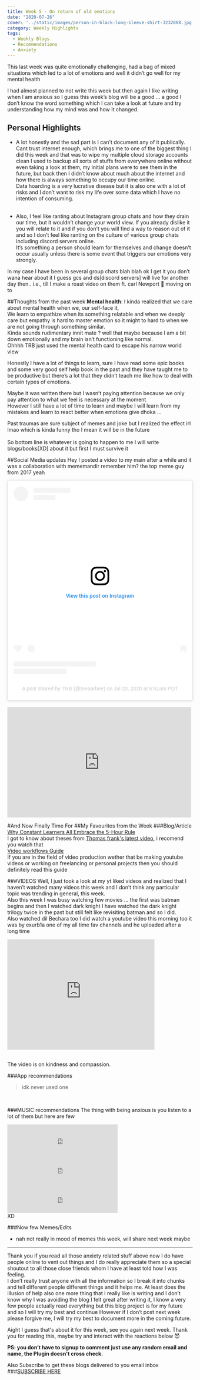 ```yaml
---
title: Week 5 - On return of old emotions  
date: "2020-07-26"
cover: '../static/images/person-in-black-long-sleeve-shirt-3232888.jpg'
category: Weekly Highlights
tags:
  - Weekly Blogs 
  - Recommendations 
  - Anxiety
---
```

This last week was quite emotionally challenging, had a bag of mixed situations which led to a lot of emotions and well it didn’t go well for my mental health

I had almost planned to not write this week but then again I like writing when I am anxious so I guess this week’s blog will be a good … a good I don’t know the word something which I can take a look at future and try understanding how my mind was and how It changed.

## Personal Highlights
- A lot honestly and the sad part is I can't document any of it publically.
    <br>Cant trust internet enough, which brings me to one of the biggest thing I did this week and that was to wipe my multiple cloud storage accounts clean I used to backup all sorts of stuffs from everywhere online without even taking a look at them, my initial plans were to see them in the future, but back then I didn’t know about much about the internet and how there is always something to occupy our time online.
<br>Data hoarding is a very lucrative disease but it is also one with a lot of risks and I don’t want to risk my life over some data which I have no intention of consuming.
<br></br>

- Also, I feel like ranting about Instagram group chats and how they drain our time, but it wouldn’t change your world view. If you already dislike it you will relate to it and if you don’t you will find a way to reason out of it and so I don’t feel like ranting on the culture of various group chats including discord servers online. 
<br>It’s something a person should learn for themselves and change doesn’t occur usually unless there is some event that triggers our emotions very strongly.

In my case I have been in several group chats blah blah ok I get it you don’t wana hear about it I guess gcs and ds[discord servers] will live for another day then.. i.e., till I make a roast video on them ft. carl Newport 👿 moving on to

##Thoughts from the past week
**Mental health**: I kinda realized that we care about mental health when we, our self-face it, 
<br>We learn to empathize when its something relatable and when we deeply care but empathy is hard to master emotion so it might to hard to when we are not going through something similar.
<br> Kinda sounds rudimentary innit mate ? well that maybe because I am a bit down emotionally and my brain isn’t functioning like normal.
<br>Ohhhh TRB just used the mental health card to escape his narrow world view 

 Honestly I have a lot of things to learn, sure I have read some epic books and some very good self help book in the past and they have taught me to be productive but there’s a lot that they didn’t teach me like how to deal with certain types of emotions.

Maybe it was written there but I wasn’t paying attention because we only pay attention to what we feel is necessary at the moment
<br>However I still have a lot of time to learn and maybe I will learn from my mistakes and learn to react better when emotions give dhoka … 

Past traumas are sure subject of memes and joke but I realized the effect irl lmao which is kinda funny tho I mean it will be in the future  
<br>   So bottom line is whatever is going to happen to me I will write blogs/books[XD] about it but first I must survive it 

##Social Media updates
Hey I posted a video to my main after a while and it was a collaboration with mememandir remember him? the top meme guy from 2017 yeah <br>
<blockquote class="instagram-media" data-instgrm-permalink="https://www.instagram.com/p/CC3b-eYlPJj/?utm_source=ig_embed&amp;utm_campaign=loading" data-instgrm-version="12" style=" background:#FFF; border:0; border-radius:3px; box-shadow:0 0 1px 0 rgba(0,0,0,0.5),0 1px 10px 0 rgba(0,0,0,0.15); margin: 1px; max-width:540px; min-width:326px; padding:0; width:99.375%; width:-webkit-calc(100% - 2px); width:calc(100% - 2px);"><div style="padding:16px;"> <a href="https://www.instagram.com/p/CC3b-eYlPJj/?utm_source=ig_embed&amp;utm_campaign=loading" style=" background:#FFFFFF; line-height:0; padding:0 0; text-align:center; text-decoration:none; width:100%;" target="_blank"> <div style=" display: flex; flex-direction: row; align-items: center;"> <div style="background-color: #F4F4F4; border-radius: 50%; flex-grow: 0; height: 40px; margin-right: 14px; width: 40px;"></div> <div style="display: flex; flex-direction: column; flex-grow: 1; justify-content: center;"> <div style=" background-color: #F4F4F4; border-radius: 4px; flex-grow: 0; height: 14px; margin-bottom: 6px; width: 100px;"></div> <div style=" background-color: #F4F4F4; border-radius: 4px; flex-grow: 0; height: 14px; width: 60px;"></div></div></div><div style="padding: 19% 0;"></div> <div style="display:block; height:50px; margin:0 auto 12px; width:50px;"><svg width="50px" height="50px" viewBox="0 0 60 60" version="1.1" xmlns="https://www.w3.org/2000/svg" xmlns:xlink="https://www.w3.org/1999/xlink"><g stroke="none" stroke-width="1" fill="none" fill-rule="evenodd"><g transform="translate(-511.000000, -20.000000)" fill="#000000"><g><path d="M556.869,30.41 C554.814,30.41 553.148,32.076 553.148,34.131 C553.148,36.186 554.814,37.852 556.869,37.852 C558.924,37.852 560.59,36.186 560.59,34.131 C560.59,32.076 558.924,30.41 556.869,30.41 M541,60.657 C535.114,60.657 530.342,55.887 530.342,50 C530.342,44.114 535.114,39.342 541,39.342 C546.887,39.342 551.658,44.114 551.658,50 C551.658,55.887 546.887,60.657 541,60.657 M541,33.886 C532.1,33.886 524.886,41.1 524.886,50 C524.886,58.899 532.1,66.113 541,66.113 C549.9,66.113 557.115,58.899 557.115,50 C557.115,41.1 549.9,33.886 541,33.886 M565.378,62.101 C565.244,65.022 564.756,66.606 564.346,67.663 C563.803,69.06 563.154,70.057 562.106,71.106 C561.058,72.155 560.06,72.803 558.662,73.347 C557.607,73.757 556.021,74.244 553.102,74.378 C549.944,74.521 548.997,74.552 541,74.552 C533.003,74.552 532.056,74.521 528.898,74.378 C525.979,74.244 524.393,73.757 523.338,73.347 C521.94,72.803 520.942,72.155 519.894,71.106 C518.846,70.057 518.197,69.06 517.654,67.663 C517.244,66.606 516.755,65.022 516.623,62.101 C516.479,58.943 516.448,57.996 516.448,50 C516.448,42.003 516.479,41.056 516.623,37.899 C516.755,34.978 517.244,33.391 517.654,32.338 C518.197,30.938 518.846,29.942 519.894,28.894 C520.942,27.846 521.94,27.196 523.338,26.654 C524.393,26.244 525.979,25.756 528.898,25.623 C532.057,25.479 533.004,25.448 541,25.448 C548.997,25.448 549.943,25.479 553.102,25.623 C556.021,25.756 557.607,26.244 558.662,26.654 C560.06,27.196 561.058,27.846 562.106,28.894 C563.154,29.942 563.803,30.938 564.346,32.338 C564.756,33.391 565.244,34.978 565.378,37.899 C565.522,41.056 565.552,42.003 565.552,50 C565.552,57.996 565.522,58.943 565.378,62.101 M570.82,37.631 C570.674,34.438 570.167,32.258 569.425,30.349 C568.659,28.377 567.633,26.702 565.965,25.035 C564.297,23.368 562.623,22.342 560.652,21.575 C558.743,20.834 556.562,20.326 553.369,20.18 C550.169,20.033 549.148,20 541,20 C532.853,20 531.831,20.033 528.631,20.18 C525.438,20.326 523.257,20.834 521.349,21.575 C519.376,22.342 517.703,23.368 516.035,25.035 C514.368,26.702 513.342,28.377 512.574,30.349 C511.834,32.258 511.326,34.438 511.181,37.631 C511.035,40.831 511,41.851 511,50 C511,58.147 511.035,59.17 511.181,62.369 C511.326,65.562 511.834,67.743 512.574,69.651 C513.342,71.625 514.368,73.296 516.035,74.965 C517.703,76.634 519.376,77.658 521.349,78.425 C523.257,79.167 525.438,79.673 528.631,79.82 C531.831,79.965 532.853,80.001 541,80.001 C549.148,80.001 550.169,79.965 553.369,79.82 C556.562,79.673 558.743,79.167 560.652,78.425 C562.623,77.658 564.297,76.634 565.965,74.965 C567.633,73.296 568.659,71.625 569.425,69.651 C570.167,67.743 570.674,65.562 570.82,62.369 C570.966,59.17 571,58.147 571,50 C571,41.851 570.966,40.831 570.82,37.631"></path></g></g></g></svg></div><div style="padding-top: 8px;"> <div style=" color:#3897f0; font-family:Arial,sans-serif; font-size:14px; font-style:normal; font-weight:550; line-height:18px;"> View this post on Instagram</div></div><div style="padding: 12.5% 0;"></div> <div style="display: flex; flex-direction: row; margin-bottom: 14px; align-items: center;"><div> <div style="background-color: #F4F4F4; border-radius: 50%; height: 12.5px; width: 12.5px; transform: translateX(0px) translateY(7px);"></div> <div style="background-color: #F4F4F4; height: 12.5px; transform: rotate(-45deg) translateX(3px) translateY(1px); width: 12.5px; flex-grow: 0; margin-right: 14px; margin-left: 2px;"></div> <div style="background-color: #F4F4F4; border-radius: 50%; height: 12.5px; width: 12.5px; transform: translateX(9px) translateY(-18px);"></div></div><div style="margin-left: 8px;"> <div style=" background-color: #F4F4F4; border-radius: 50%; flex-grow: 0; height: 20px; width: 20px;"></div> <div style=" width: 0; height: 0; border-top: 2px solid transparent; border-left: 6px solid #f4f4f4; border-bottom: 2px solid transparent; transform: translateX(16px) translateY(-4px) rotate(30deg)"></div></div><div style="margin-left: auto;"> <div style=" width: 0px; border-top: 8px solid #F4F4F4; border-right: 8px solid transparent; transform: translateY(16px);"></div> <div style=" background-color: #F4F4F4; flex-grow: 0; height: 12px; width: 16px; transform: translateY(-4px);"></div> <div style=" width: 0; height: 0; border-top: 8px solid #F4F4F4; border-left: 8px solid transparent; transform: translateY(-4px) translateX(8px);"></div></div></div> <div style="display: flex; flex-direction: column; flex-grow: 1; justify-content: center; margin-bottom: 24px;"> <div style=" background-color: #F4F4F4; border-radius: 4px; flex-grow: 0; height: 14px; margin-bottom: 6px; width: 224px;"></div> <div style=" background-color: #F4F4F4; border-radius: 4px; flex-grow: 0; height: 14px; width: 144px;"></div></div></a><p style=" color:#c9c8cd; font-family:Arial,sans-serif; font-size:14px; line-height:17px; margin-bottom:0; margin-top:8px; overflow:hidden; padding:8px 0 7px; text-align:center; text-overflow:ellipsis; white-space:nowrap;"><a href="https://www.instagram.com/p/CC3b-eYlPJj/?utm_source=ig_embed&amp;utm_campaign=loading" style=" color:#c9c8cd; font-family:Arial,sans-serif; font-size:14px; font-style:normal; font-weight:normal; line-height:17px; text-decoration:none;" target="_blank">A post shared by TRB (@teeaarbee)</a> on <time style=" font-family:Arial,sans-serif; font-size:14px; line-height:17px;" datetime="2020-07-20T13:51:06+00:00">Jul 20, 2020 at 6:51am PDT</time></p></div></blockquote> <script async src="//www.instagram.com/embed.js"></script>
<br>
<iframe width="500" height="300" src="https://www.youtube.com/embed/0REzUzFU_4I" frameborder="0" allow="accelerometer; autoplay; encrypted-media; gyroscope; picture-in-picture" allowfullscreen></iframe>

#And Now Finally Time For 
##My Favourites from the Week 
###Blog/Article
[Why Constant Learners All Embrace the 5-Hour Rule](http://michaeldsimmons.com/why-constant-learners-all-embrace-the-5-hour-rule-mm09/)
<br>I got to know about theses from [Thomas frank's latest video](https://youtu.be/27fQl4oRlBI), i recomend you watch that 
<br>
[Video workflows Guide](https://workflow.frame.io/)
<br>If you are in the field of video production wether that be making youtube videos or working on freelancing or personal projects then you should definitely read this guide

###VIDEOS
Well, I just took a look at my yt liked videos and realized that I haven’t watched many videos this week and I don’t think any particular topic was trending in general, this week. 
<br>Also this week I was busy watching few movies … the first was batman begins and then I watched dark knight I have watched the dark knight trilogy twice in the past but still felt like revisiting batman and so I did.
<br>Also watched dil Bechara too 
I did watch a youtube video this morning too it was by exurb1a one of my all time fav channels and he uploaded after a long time <br>
<iframe width="400" height="300" src="https://www.youtube.com/embed/DJiGuFCzaFo" frameborder="0" allow="accelerometer; autoplay; encrypted-media; gyroscope; picture-in-picture" allowfullscreen></iframe>

<br>The video is on kindness and compassion.
 
###App recommendations
> idk never used one
<br>

###MUSIC recommendations
The thing with being anxious is you listen to a lot of them but here are few <br>
<iframe src="https://open.spotify.com/embed/track/3WlbeuhfRSqU7ylK2Ui5U7" width="300" height="80" frameborder="0" allowtransparency="true" allow="encrypted-media"></iframe>
<br>
<iframe src="https://open.spotify.com/embed/track/3qrdLVOClRU4yPkcXZ7c5u" width="300" height="80" frameborder="0" allowtransparency="true" allow="encrypted-media"></iframe>
<br>
<iframe src="https://open.spotify.com/embed/track/1efijqlrOBjfrk54rvaCjC" width="300" height="80" frameborder="0" allowtransparency="true" allow="encrypted-media"></iframe> 
<br> XD

###Now few Memes/Edits 
- nah not really in mood of memes this week, will share next week maybe

--------------
Thank you if you read all those anxiety related stuff above now I do have people online to vent out things and I do really appreciate them so a special shoutout to all those close friends whom I have at least told how I was feeling. 
<br>I don’t really trust anyone with all the information so I break it into chunks and tell different people different things and it helps me. At least does the illusion of help also one more thing that I really like is writing and I don’t know why I was avoiding the blog I felt great after writing it, I know a very few people actually read everything but this blog project is for my future and so I will try my best and continue 
However if I don’t post next week please forgive me, I will try my best to document more in the coming future.

Aight I guess that's about it for this week, see you again next week. Thank you for reading this, maybe try and interact with the reactions below 😈

**PS: you don’t have to signup to comment just use any random email and name, the Plugin doesn't cross check.**

Also Subscribe to get these blogs delivered to you email inbox
###[SUBSCRIBE HERE](https://teeaarbee.com/#blog)

<script async src="https://instagram.com/static/bundles/es6/EmbedSDK.js/47c7ec92d91e.js"></script>
